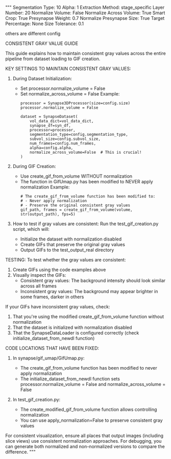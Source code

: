 
"""
Segmentation Type: 10
  Alpha: 1
  Extraction Method: stage_specific
  Layer Number: 20
  Normalize Volume: False
  Normalize Across Volume: True
  Smart Crop: True
  Presynapse Weight: 0.7
  Normalize Presynapse Size: True
  Target Percentage: None
  Size Tolerance: 0.1

  others are different config 
  
CONSISTENT GRAY VALUE GUIDE

This guide explains how to maintain consistent gray values across the entire pipeline
from dataset loading to GIF creation.

KEY SETTINGS TO MAINTAIN CONSISTENT GRAY VALUES:

1. During Dataset Initialization:
   - Set processor.normalize_volume = False
   - Set normalize_across_volume = False
   Example:
     ```
     processor = Synapse3DProcessor(size=config.size)
     processor.normalize_volume = False
     
     dataset = SynapseDataset(
         vol_data_dict=vol_data_dict,
         synapse_df=syn_df,
         processor=processor,
         segmentation_type=config.segmentation_type,
         subvol_size=config.subvol_size,
         num_frames=config.num_frames,
         alpha=config.alpha,
         normalize_across_volume=False  # This is crucial!
     )
     ```

2. During GIF Creation:
   - Use create_gif_from_volume WITHOUT normalization
   - The function in GifUmap.py has been modified to NEVER apply normalization
   Example:
     ```
     # The create_gif_from_volume function has been modified to:
     # - Never apply normalization
     # - Preserve the original consistent gray values
     gif_path, frames = create_gif_from_volume(volume, str(output_path), fps=5)
     ```

3. How to test if gray values are consistent:
   Run the test_gif_creation.py script, which will:
   - Initialize the dataset with normalization disabled
   - Create GIFs that preserve the original gray values
   - Output GIFs to the test_output_real directory

TESTING:
To test whether the gray values are consistent:
1. Create GIFs using the code examples above
2. Visually inspect the GIFs:
   - Consistent gray values: The background intensity should look similar across all frames
   - Inconsistent gray values: The background may appear brighter in some frames, darker in others

If your GIFs have inconsistent gray values, check:
1. That you're using the modified create_gif_from_volume function without normalization
2. That the dataset is initialized with normalization disabled
3. That the SynapseDataLoader is configured correctly (check initialize_dataset_from_newdl function)

CODE LOCATIONS THAT HAVE BEEN FIXED:

1. In synapse/gif_umap/GifUmap.py:
   - The create_gif_from_volume function has been modified to never apply normalization
   - The initialize_dataset_from_newdl function sets processor.normalize_volume = False and 
     normalize_across_volume = False

2. In test_gif_creation.py:
   - The create_modified_gif_from_volume function allows controlling normalization
   - You can use apply_normalization=False to preserve consistent gray values

For consistent visualization, ensure all places that output images (including slice views)
use consistent normalization approaches. For debugging, you can generate both normalized
and non-normalized versions to compare the difference.
""" 